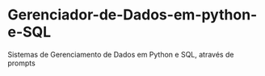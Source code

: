 # Gerenciador-de-Dados-em-python-e-SQL
Sistemas de Gerenciamento de Dados em Python e SQL, através de prompts
